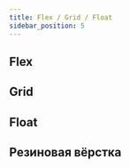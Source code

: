 ```yaml
---
title: Flex / Grid / Float
sidebar_position: 5
---
```


## Flex

## Grid

## Float

## Резиновая вёрстка
